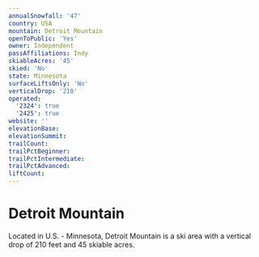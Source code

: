 ```yaml
---
annualSnowfall: '47'
country: USA
mountain: Detroit Mountain
openToPublic: 'Yes'
owner: Independent
passAffiliations: Indy
skiableAcres: '45'
skied: 'No'
state: Minnesota
surfaceLiftsOnly: 'No'
verticalDrop: '210'
operated:
  '2324': true
  '2425': true
website: ''
elevationBase:
elevationSummit:
trailCount:
trailPctBeginner:
trailPctIntermediate:
trailPctAdvanced:
liftCount:
---
```



# Detroit Mountain

Located in U.S. - Minnesota, Detroit Mountain is a ski area with a vertical drop of 210 feet and 45 skiable acres.
